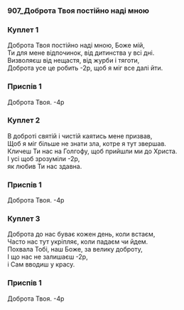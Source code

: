 ### 907_Доброта Твоя постійно наді мною
### Куплет 1
Доброта Твоя постійно наді мною, Боже мій, <br/>Ти для мене відпочинок, від дитинства у всі дні.<br/>Визволяєш від нещастя, від журби і тяготи, <br/>Доброта усе це робить -2р, щоб я міг все далі йти.
### Приспів 1
Доброта Твоя. -4р
### Куплет 2
В доброті святій і чистій каятись мене призвав, <br/>Щоб я міг більше не знати зла, котре я тут звершав. <br/>Кличеш Ти нас на Голгофу, щоб прийшли ми до Христа. <br/>І усі щоб зрозуміли -2р,<br/>як любив Ти нас здавна.
### Приспів 1
Доброта Твоя. -4р
### Куплет 3
Доброта до нас буває кожен день, коли встаєм, <br/>Часто нас тут укріпляє, коли падаєм чи йдем. <br/>Похвала Тобі, наш Боже, за велику доброту, <br/>І що нас не залишаєш -2р,<br/>і Сам вводиш у красу.
### Приспів 1
Доброта Твоя. -4р
